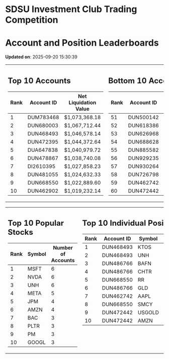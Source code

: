 # SDSU Investment Club Trading Competition 
 # Account and Position Leaderboards

**Updated on**: 2025-09-20 15:30:39

<table><tr><td valign="top">

## Top 10 Accounts
| Rank | Account ID | Net Liquidation Value |
|------|------------|-----------------------|
| 1 | DUM783468 | $1,073,368.18 |
| 2 | DUN680003 | $1,067,712.44 |
| 3 | DUN468493 | $1,046,578.14 |
| 4 | DUN472395 | $1,044,372.64 |
| 5 | DUA647838 | $1,040,979.72 |
| 6 | DUN478867 | $1,038,740.08 |
| 7 | DI2610395 | $1,027,858.23 |
| 8 | DUN481055 | $1,024,632.33 |
| 9 | DUN668550 | $1,022,889.60 |
| 10 | DUN462902 | $1,019,232.14 |

</td><td valign="top">

## Bottom 10 Accounts
| Rank | Account ID | Net Liquidation Value |
|------|------------|-----------------------|
| 51 | DUN500142 | $1,001,151.75 |
| 52 | DUN618386 | $1,000,941.09 |
| 53 | DUN626968 | $1,000,941.09 |
| 54 | DUN688628 | $1,000,835.76 |
| 55 | DUN885582 | $1,000,309.11 |
| 56 | DUN929235 | $1,000,000.00 |
| 57 | DUN930264 | $1,000,000.00 |
| 58 | DUN726798 | $999,828.74 |
| 59 | DUN462742 | $993,962.43 |
| 60 | DUN472442 | $904,049.01 |

</td></tr></table>

<table><tr><td valign="top">

## Top 10 Popular Stocks
| Rank | Symbol | Number of Accounts |
|------|--------|--------------------|
| 1 | MSFT | 6 |
| 2 | NVDA | 6 |
| 3 | UNH | 6 |
| 4 | META | 5 |
| 5 | JPM | 4 |
| 6 | AMZN | 4 |
| 7 | BAC | 3 |
| 8 | PLTR | 3 |
| 9 | PM | 3 |
| 10 | GOOGL | 3 |

</td><td valign="top">

## Top 10 Individual Positions
| Rank | Account ID | Symbol | Cost | Total Value |
|------|------------|--------|-----------|-------------|
| 1 | DUN468493 | KTOS | $375,025.68 | $375,025.68 |
| 2 | DUN468493 | UNH | $200,003.43 | $200,003.43 |
| 3 | DUN486766 | BAFN | $150,086.61 | $150,086.61 |
| 4 | DUN486766 | CHTR | $150,002.80 | $150,002.80 |
| 5 | DUN668550 | RR | $137,487.66 | $137,487.66 |
| 6 | DUN486766 | GLD | $125,001.86 | $125,001.86 |
| 7 | DUN462742 | AAPL | $120,996.01 | $120,996.01 |
| 8 | DUN668550 | SMCY | $114,862.67 | $114,862.67 |
| 9 | DUN472442 | USGOLD | $109,327.10 | $109,327.10 |
| 10 | DUN472442 | AMZN | $107,554.22 | $107,554.22 |

</td></tr></table>

